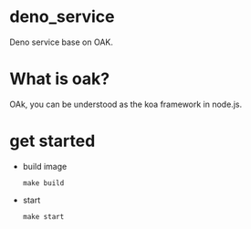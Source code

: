 # deno_service
Deno service base on OAK.

# What is oak?

OAk, you can be understood as the koa framework in node.js.

# get started

* build image
    
    ```
    make build
    ```

* start
    
    ```
    make start
    ```
